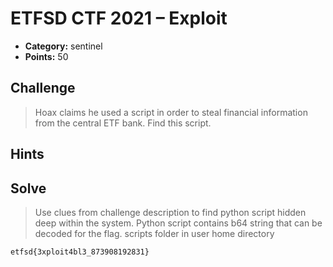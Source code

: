 # ETFSD CTF 2021 – Exploit

* **Category:** sentinel
* **Points:** 50

## Challenge

> Hoax claims he used a script in order to steal financial information from the central ETF bank. Find this script.
## Hints

## Solve

> Use clues from challenge description to find python script hidden deep within the system. Python script contains b64 string that can be decoded for the flag. 
> scripts folder in user home directory
```
etfsd{3xploit4bl3_873908192831}
```
